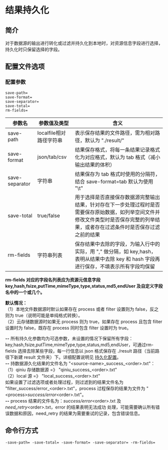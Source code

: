 # 结果持久化

## 简介
对于数据源的输出进行转化或过滤并持久化到本地时，对资源信息字段进行选择，持久化时只保留选择的字段。

## 配置文件选项

### 配置参数
```
save-path=
save-format=
save-separator=
save-total=
rm-fields=
```  
|参数名|参数值及类型 | 含义|  
|-----|-------|-----|  
|save-path| localfile相对路径字符串| 表示保存结果的文件路径，需为相对路径，默认为 "./result/"|  
|save-format| json/tab/csv| 结果保存格式，将每一条结果记录格式化为对应格式，默认为 tab 格式（减小输出结果的体积）|  
|save-separator| 字符串| 结果保存为 tab 格式时使用的分隔符，结合 save-format=tab 默认为使用 "\t"|  
|save-total| true/false| 用于选择是否直接保存数据源完整输出结果，针对存在下一步处理过程时是否需要保存原始数据，如列举空间文件并修改文件类型时是否保存完整的列举结果，或者存在过滤条件时是否保存过滤之前的结果|  
|rm-fields| 字符串列表| 保存结果中去除的字段，为输入行中的实际，用 "," 做分隔，如 key,hash，表明从结果中去除 key 和 hash 字段再进行保存，不填表示所有字段均保留|  

**rm-fields 对应的字段名列表应为资源元信息字段 key,hash,fsize,putTime,mimeType,type,status,md5,endUser 及自定义字段名中的一个或几个。**

**默认情况：**  
（1）本地文件数据源时默认如果存在 process 或者 filter 设置则为 false，反之则为 true（说明可能是单纯格式转换）。  
（2）云存储数据源时如果无 process 则为 true，如果存在 process 且包含 filter 设置时为 false，既存在 process 同时包含 filter 设置时为 true。   

**--** 所有持久化参数均为可选参数，未设置的情况下保留所有字段：key,hash,fsize,putTime,mimeType,type,status,md5,endUser，可通过rm-fields
选择去除某些字段，每一行信息以 json 格式保存在 ./result 路径（当前路径下新建 result 文件夹）下。详细配置说明见 [持久化配置](docs/resultsave.md)。  
**--** 持数据源久化结果的文件名为 "\<source-name\>\_success_\<order\>.txt"：  
（1）qiniu 存储数据源 =》 "qiniu_success_\<order\>.txt"  
（2）local 源 =》 "local_success_\<order\>.txt"  
如果设置了过滤选项或者处理过程，则过滤到的结果文件名为 "filter_success/error_\<order\>.txt"，process 过程保存的结果为文件为 
"\<process\>_success/error_\<order\>.txt"。  
**--** process 结果的文件名为：<process>_success/error_\<order\>.txt 及 <process>_need_retry_\<order\>.txt，error 的结果表明无法成功
处理，可能需要确认所有错误数据和原因，need_retry 的结果为需要重试的记录，包含错误信息。  

## 命令行方式
```
-save-path= -save-total= -save-format= -save-separator= -rm-fields=
```
